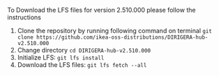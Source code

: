 To Download the LFS files for version 2.510.000 please follow the instructions

1. Clone the repository by running following command on terminal `git clone https://github.com/ikea-oss-distributions/DIRIGERA-hub-v2.510.000`
2. Change directory `cd DIRIGERA-hub-v2.510.000`
3. Initialize LFS: `git lfs install`
4. Download the LFS files: `git lfs fetch --all`
